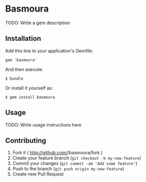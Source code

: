 # Basmoura

TODO: Write a gem description

## Installation

Add this line to your application's Gemfile:

    gem 'basmoura'

And then execute:

    $ bundle

Or install it yourself as:

    $ gem install basmoura

## Usage

TODO: Write usage instructions here

## Contributing

1. Fork it ( http://github.com/<my-github-username>/basmoura/fork )
2. Create your feature branch (`git checkout -b my-new-feature`)
3. Commit your changes (`git commit -am 'Add some feature'`)
4. Push to the branch (`git push origin my-new-feature`)
5. Create new Pull Request
